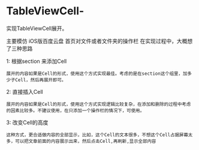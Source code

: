 # TableViewCell-
实现TableViewCell展开。

主要模仿  iOS版百度云盘  首页对文件或者文件夹的操作栏 在实现过程中，大概想了三种思路 


1: 根据section 来添加Cell  

    展开的内容如果是Cell的形式，使用这个方式实现最佳。考虑的是在section这个组里，加多少子Cell，然后再展开即可。

2: 直接插入Cell

    展开的内容如果是Cell的形式，使用这个方式实现逻辑比较复杂，在添加和删除的过程中考虑的因素比较多。不建议使用，在只添加一个操作栏的情况下，可使用。
    

3: 改变Cell的高度

    这种方式，更合适做内容的全部显示，比如，这个Cell的文本很多，不想这个Cell占据屏幕太多，可以把文章前面的内容展示出来，然后点击Cell,再刷新,显示全部内容
    
